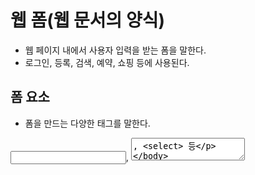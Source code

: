 # 웹 폼(웹 문서의 양식)

- 웹 페이지 내에서 사용자 입력을 받는 폼을 말한다.
- 로그인, 등록, 검색, 예약, 쇼핑 등에 사용된다.


## 폼 요소

- 폼을 만드는 다양한 태그를 말한다.

<input>, <textarea>, <select> 등